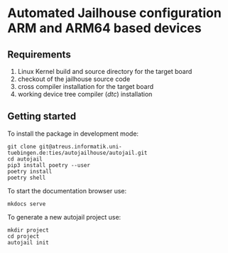 # Automated Jailhouse configuration ARM and ARM64 based devices

## Requirements 

1. Linux Kernel build and source directory for the target board
2. checkout of the jailhouse source code
3. cross compiler installation for the target board
4. working device tree compiler (*dtc*) installation
 

## Getting started

To install the package in development mode:

    git clone git@atreus.informatik.uni-tuebingen.de:ties/autojailhouse/autojail.git
    cd autojail
    pip3 install poetry --user
    poetry install
    poetry shell

To start the documentation browser use:

    mkdocs serve

To generate a new autojail project use: 
    
    mkdir project
    cd project
    autojail init
